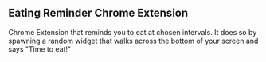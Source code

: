 ## Eating Reminder Chrome Extension
Chrome Extension that reminds you to eat at chosen intervals. It does so by spawning a random widget that walks across the bottom of your screen and says "Time to eat!"
